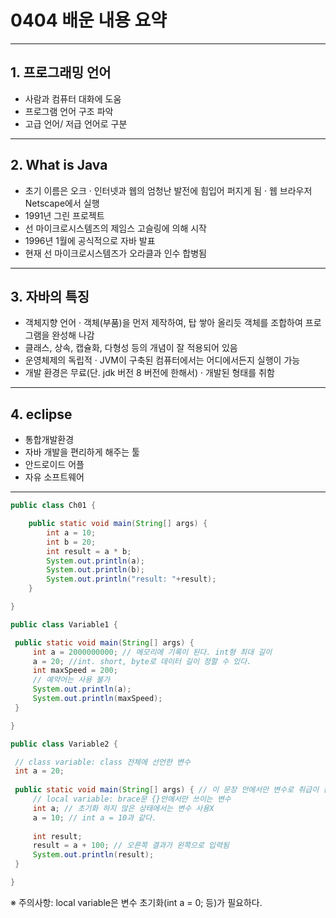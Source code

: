 # 0404 배운 내용 요약
---

## 1. 프로그래밍 언어
   - 사람과 컴퓨터 대화에 도움
   - 프로그램 언어 구조 파악
   - 고급 언어/ 저급 언어로 구분

---   

## 2. What is Java
  - 초기 이름은 오크 
   · 인터넷과 웹의 엄청난 발전에 힘입어 퍼지게 됨
   · 웹 브라우저 Netscape에서 실행
  - 1991년 그린 프로젝트
  - 선 마이크로시스템즈의 제임스 고슬링에 의해 시작
  - 1996년 1월에 공식적으로 자바 발표
  - 현재 선 마이크로시스템즈가 오라클과 인수 합병됨

---  

## 3. 자바의 특징
 - 객체지향 언어
  · 객체(부품)을 먼저 제작하여, 탑 쌓아 올리듯 객체를 조합하여 프로그램을 완성해 나감
 - 클래스, 상속, 캡슐화, 다형성 등의 개념이 잘 적용되어 있음
 - 운영체제의 독립적
  · JVM이 구축된 컴퓨터에서는 어디에서든지 실행이 가능
 - 개발 환경은 무료(단. jdk 버전 8 버전에 한해서)
  · 개발된 형태를 취함

---

## 4. eclipse
 - 통합개발환경
 - 자바 개발을 편리하게 해주는 툴
 - 안드로이드 어플
 - 자유 소프트웨어

---

```java
public class Ch01 {

	public static void main(String[] args) {
		int a = 10;
		int b = 20;
		int result = a * b;
		System.out.println(a);
		System.out.println(b);
		System.out.println("result: "+result);
	}

}
   ```

   ```java
   public class Variable1 {

	public static void main(String[] args) {
		int a = 2000000000; // 메모리에 기록이 된다. int형 최대 길이
		a = 20; //int. short, byte로 데이터 길이 정할 수 있다.
		int maxSpeed = 200;
		// 예약어는 사용 불가 
		System.out.println(a);
		System.out.println(maxSpeed);
	}

}
   ```

   ```java
  public class Variable2 {

	// class variable: class 전체에 선언한 변수
	int a = 20;
	
	public static void main(String[] args) { // 이 문장 안에서만 변수로 취급이 된다.
		// local variable: brace문 {}안에서만 쓰이는 변수
		int a; // 초기화 하지 않은 상태에서는 변수 사용X
		a = 10; // int a = 10과 같다.
		
		int result;
		result = a + 100; // 오른쪽 결과가 왼쪽으로 입력됨
		System.out.println(result);
	}

}

   ```

※ 주의사항: local variable은 변수 초기화(int a = 0; 등)가 필요하다.